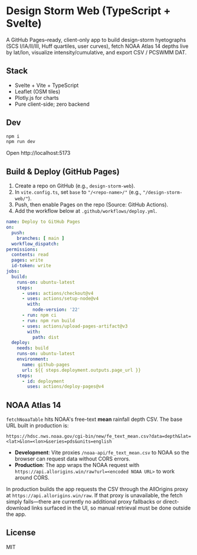# Design Storm Web (TypeScript + Svelte)

A GitHub Pages–ready, client-only app to build design-storm hyetographs (SCS I/IA/II/III, Huff quartiles, user curves), fetch NOAA Atlas 14 depths live by lat/lon, visualize intensity/cumulative, and export CSV / PCSWMM DAT.

## Stack
- Svelte + Vite + TypeScript
- Leaflet (OSM tiles)
- Plotly.js for charts
- Pure client-side; zero backend

## Dev
```bash
npm i
npm run dev
```
Open http://localhost:5173

## Build & Deploy (GitHub Pages)
1. Create a repo on GitHub (e.g., `design-storm-web`).
2. In `vite.config.ts`, set `base` to `"/<repo-name>/"` (e.g., `"/design-storm-web/"`).
3. Push, then enable Pages on the repo (Source: GitHub Actions).
4. Add the workflow below at `.github/workflows/deploy.yml`.

```yaml
name: Deploy to GitHub Pages
on:
  push:
    branches: [ main ]
  workflow_dispatch:
permissions:
  contents: read
  pages: write
  id-token: write
jobs:
  build:
    runs-on: ubuntu-latest
    steps:
      - uses: actions/checkout@v4
      - uses: actions/setup-node@v4
        with:
          node-version: '22'
      - run: npm ci
      - run: npm run build
      - uses: actions/upload-pages-artifact@v3
        with:
          path: dist
  deploy:
    needs: build
    runs-on: ubuntu-latest
    environment:
      name: github-pages
      url: ${{ steps.deployment.outputs.page_url }}
    steps:
      - id: deployment
        uses: actions/deploy-pages@v4
```

## NOAA Atlas 14
`fetchNoaaTable` hits NOAA's free-text **mean** rainfall depth CSV. The base URL built
in production is:
```
https://hdsc.nws.noaa.gov/cgi-bin/new/fe_text_mean.csv?data=depth&lat=<lat>&lon=<lon>&series=pds&units=english
```

- **Development**: Vite proxies `/noaa-api/fe_text_mean.csv` to NOAA so the browser
  can request data without CORS errors.
- **Production**: The app wraps the NOAA request with
  `https://api.allorigins.win/raw?url=<encoded NOAA URL>` to work around CORS.

In production builds the app requests the CSV through the AllOrigins proxy at
`https://api.allorigins.win/raw`. If that proxy is unavailable, the fetch simply
fails—there are currently no additional proxy fallbacks or direct-download links
surfaced in the UI, so manual retrieval must be done outside the app.


## License
MIT
